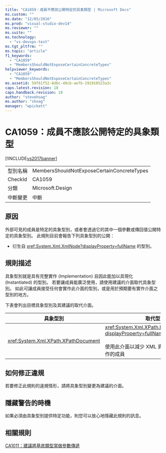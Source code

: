 ```yaml
---
title: "CA1059：成員不應該公開特定的具象類型 | Microsoft Docs"
ms.custom: ""
ms.date: "12/05/2016"
ms.prod: "visual-studio-dev14"
ms.reviewer: ""
ms.suite: ""
ms.technology: 
  - "vs-devops-test"
ms.tgt_pltfrm: ""
ms.topic: "article"
f1_keywords: 
  - "CA1059"
  - "MembersShouldNotExposeCertainConcreteTypes"
helpviewer_keywords: 
  - "CA1059"
  - "MembersShouldNotExposeCertainConcreteTypes"
ms.assetid: 59f61f52-8d6c-49cb-aefb-191910523a3c
caps.latest.revision: 18
caps.handback.revision: 18
author: "stevehoag"
ms.author: "shoag"
manager: "wpickett"
---
```

# CA1059：成員不應該公開特定的具象類型
[!INCLUDE[vs2017banner](../code-quality/includes/vs2017banner.md)]

|||  
|-|-|  
|型別名稱|MembersShouldNotExposeCertainConcreteTypes|  
|CheckId|CA1059|  
|分類|Microsoft.Design|  
|中斷變更|中斷|  
  
## 原因  
 外部可見的成員是特定的具象型別，或者會透過它的其中一個參數或傳回值公開特定的具象型別。  此規則目前會報告下列具象型別的公開：  
  
-   衍生自 <xref:System.Xml.XmlNode?displayProperty=fullName> 的型別。  
  
## 規則描述  
 具象型別就是具有完整實作 \(Implementation\) 且因此能加以具現化 \(Instantiated\) 的型別。  若要讓成員能廣泛使用，請使用建議的介面取代具象型別。  如此可讓成員接受任何會實作此介面的型別，或是用於預期要有實作介面之型別的地方。  
  
 下表會列出目標具象型別及其建議的取代介面。  
  
|具象型別|取代型|  
|----------|---------|  
|<xref:System.Xml.XPath.XPathDocument>|<xref:System.Xml.XPath.IXPathNavigable?displayProperty=fullName>.<br /><br /> 使用此介面以減少 XML 資料來源之特定實作的成員|  
  
## 如何修正違規  
 若要修正此規則的違規情形，請將具象型別變更為建議的介面。  
  
## 隱藏警告的時機  
 如果必須由具象型別提供特定功能，則您可以放心地隱藏此規則的訊息。  
  
## 相關規則  
 [CA1011：建議將基底類型當做參數傳遞](../code-quality/ca1011-consider-passing-base-types-as-parameters.md)